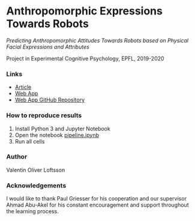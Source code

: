 # Anthropomorphic Expressions Towards Robots
*Predicting Anthropomorphic Attitudes Towards Robots based on Physical Facial Expressions and Attributes*

Project in Experimental Cognitive Psychology, EPFL, 2019-2020

### Links
* [Article](article.pdf)
* [Web App](https://www.anthropomorphic-expressions.herokuapp.com)
* [Web App GitHub Repository](https://github.com/valentinoli/anthropomorphic-expressions)

### How to reproduce results

1. Install Python 3 and Jupyter Notebook
2. Open the notebook [pipeline.ipynb](pipeline.ipynb)
3. Run all cells

### Author
Valentin Oliver Loftsson

### Acknowledgements
I would like to thank Paul Griesser for his cooperation and our supervisor Ahmad Abu-Akel for his constant encouragement and support throughout the learning process.
